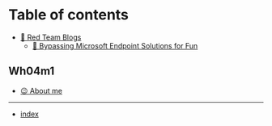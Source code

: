 # Table of contents

* [🥳 Red Team Blogs](README.md)
  * [🥲 Bypassing Microsoft Endpoint Solutions for Fun](red-team-blogs/bypassing-microsoft-endpoint-solutions-for-fun.md)

## Wh04m1

* [😉 About me](wh04m1/about-me.md)

***

* [index](index.md)
